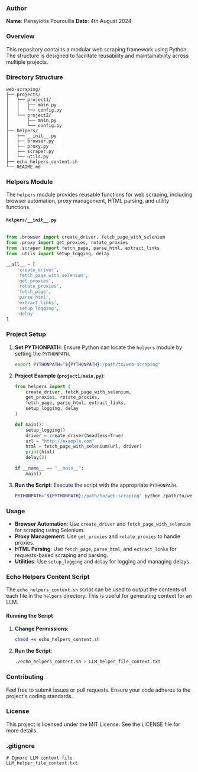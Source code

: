 ### Author
**Name**: Panayiotis Pouroullis
**Date**: 4th August 2024

### Overview
This repository contains a modular web scraping framework using Python. The structure is designed to facilitate reusability and maintainability across multiple projects.

### Directory Structure
```
web-scraping/
├── projects/
│   ├── project1/
│   │   ├── main.py
│   │   └── config.py
│   └── project2/
│       ├── main.py
│       └── config.py
├── helpers/
│   ├── __init__.py
│   ├── browser.py
│   ├── proxy.py
│   ├── scraper.py
│   └── utils.py
├── echo_helpers_content.sh
└── README.md
```

### Helpers Module
The `helpers` module provides reusable functions for web scraping, including browser automation, proxy management, HTML parsing, and utility functions.

#### `helpers/__init__.py`
```python

from .browser import create_driver, fetch_page_with_selenium
from .proxy import get_proxies, rotate_proxies
from .scraper import fetch_page, parse_html, extract_links
from .utils import setup_logging, delay

__all__ = [
    'create_driver',
    'fetch_page_with_selenium',
    'get_proxies',
    'rotate_proxies',
    'fetch_page',
    'parse_html',
    'extract_links',
    'setup_logging',
    'delay'
]

```

### Project Setup
1. **Set PYTHONPATH**:
   Ensure Python can locate the `helpers` module by setting the `PYTHONPATH`.
   ```bash
   export PYTHONPATH="${PYTHONPATH}:/path/to/web-scraping"
   ```

2. **Project Example (`project1/main.py`)**:
   ```python
   from helpers import (
       create_driver, fetch_page_with_selenium,
       get_proxies, rotate_proxies,
       fetch_page, parse_html, extract_links,
       setup_logging, delay
   )

   def main():
       setup_logging()
       driver = create_driver(headless=True)
       url = "http://example.com"
       html = fetch_page_with_selenium(url, driver)
       print(html)
       delay(2)

   if __name__ == "__main__":
       main()
   ```

3. **Run the Script**:
   Execute the script with the appropriate `PYTHONPATH`.
   ```bash
   PYTHONPATH="${PYTHONPATH}:/path/to/web-scraping" python /path/to/web-scraping/projects/project1/main.py
   ```

### Usage
- **Browser Automation**: Use `create_driver` and `fetch_page_with_selenium` for scraping using Selenium.
- **Proxy Management**: Use `get_proxies` and `rotate_proxies` to handle proxies.
- **HTML Parsing**: Use `fetch_page`, `parse_html`, and `extract_links` for requests-based scraping and parsing.
- **Utilities**: Use `setup_logging` and `delay` for logging and managing delays.


### Echo Helpers Content Script
The `echo_helpers_content.sh` script can be used to output the contents of each file in the `helpers` directory. This is useful for generating context for an LLM.

#### Running the Script

1. **Change Permissions**:
   ```bash
   chmod +x echo_helpers_content.sh
   ```

2. **Run the Script**:
   ```bash
   ./echo_helpers_content.sh > LLM_helper_file_context.txt
   ```

### Contributing
Feel free to submit issues or pull requests. Ensure your code adheres to the project's coding standards.

### License
This project is licensed under the MIT License. See the LICENSE file for more details.

### .gitignore
```
# Ignore LLM context file
LLM_helper_file_context.txt
```